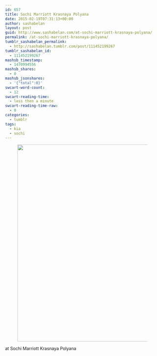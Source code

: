 ```yaml
---
id: 657
title: Sochi Marriott Krasnaya Polyana
date: 2015-02-19T07:31:13+00:00
author: sashabelan
layout: post
guid: http://www.sashabelan.com/at-sochi-marriott-krasnaya-polyana/
permalink: /at-sochi-marriott-krasnaya-polyana/
tumblr_sashabelan_permalink:
  - http://sashabelan.tumblr.com/post/111452199267
tumblr_sashabelan_id:
  - 111452199267
mashsb_timestamp:
  - 1470994556
mashsb_shares:
  - 0
mashsb_jsonshares:
  - '{"total":0}'
swcart-word-count:
  - 12
swcart-reading-time:
  - less then a minute
swcart-reading-time-raw:
  - 0
categories:
  - tumblr
tags:
  - kia
  - sochi
---
```

<div id='gallery-675' class='gallery galleryid-657 gallery-columns-1 gallery-size-full'>
  <figure class='gallery-item'> 
  
  <div class='gallery-icon landscape'>
    <img width="640" height="640" src="http://www.sashabelan.ru/wp-content/uploads/2015/02/tumblr_nk0cw1WJAG1qarj97o1_1280.jpg" class="attachment-full size-full" alt="" srcset="http://www.sashabelan.ru/wp-content/uploads/2015/02/tumblr_nk0cw1WJAG1qarj97o1_1280.jpg 640w, http://www.sashabelan.ru/wp-content/uploads/2015/02/tumblr_nk0cw1WJAG1qarj97o1_1280-150x150.jpg 150w, http://www.sashabelan.ru/wp-content/uploads/2015/02/tumblr_nk0cw1WJAG1qarj97o1_1280-300x300.jpg 300w, http://www.sashabelan.ru/wp-content/uploads/2015/02/tumblr_nk0cw1WJAG1qarj97o1_1280-230x230.jpg 230w, http://www.sashabelan.ru/wp-content/uploads/2015/02/tumblr_nk0cw1WJAG1qarj97o1_1280-350x350.jpg 350w" sizes="(max-width: 640px) 100vw, 640px" />
  </div></figure>
</div>

at Sochi Marriott Krasnaya Polyana